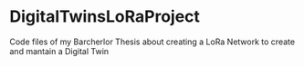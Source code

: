 # DigitalTwinsLoRaProject
Code files of my Barcherlor Thesis about creating a LoRa Network to create and mantain a Digital Twin
